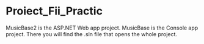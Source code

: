 # Proiect_Fii_Practic

MusicBase2 is the ASP.NET Web app project.
MusicBase is the Console app project. There you will find the .sln file that opens the whole project.
